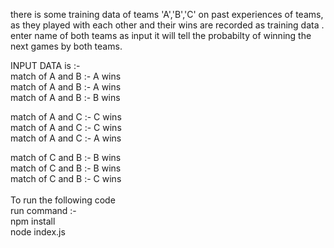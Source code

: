 there is some training data of teams
'A','B','C' on past experiences of teams, as they played with each other and their wins are recorded as training data . 
enter name of both teams as input 
it will tell the probabilty of winning the next games by both teams.

INPUT DATA is :-<br>
match of A and B :- A wins<br>
match of A and B :- A wins<br>
match of A and B :- B wins<br>

match of A and C :- C wins<br>
match of A and C :- C wins<br>
match of A and C :- A wins <br>


match of C and B :- B wins<br>
match of C and B :- B wins<br>
match of C and B :- C wins<br>
<br>
To run the following code<br> 
run command :-<br>
npm install<br>
node index.js<br>
